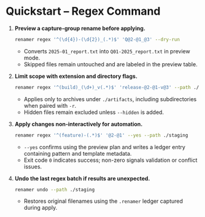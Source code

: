# Quickstart – Regex Command

1. **Preview a capture-group rename before applying.**
   ```bash
   renamer regex '^(\d{4})-(\d{2})_(.*)$' 'Q@2-@1_@3' --dry-run
   ```
   - Converts `2025-01_report.txt` into `Q01-2025_report.txt` in preview mode.
   - Skipped files remain untouched and are labeled in the preview table.

2. **Limit scope with extension and directory flags.**
   ```bash
   renamer regex '^(build)_(\d+)_v(.*)$' 'release-@2-@1-v@3' --path ./artifacts --extensions .zip|.tar.gz --include-dirs --dry-run
   ```
   - Applies only to archives under `./artifacts`, including subdirectories when paired with `-r`.
   - Hidden files remain excluded unless `--hidden` is added.

3. **Apply changes non-interactively for automation.**
   ```bash
   renamer regex '^(feature)-(.*)$' '@2-@1' --yes --path ./staging
   ```
   - `--yes` confirms using the preview plan and writes a ledger entry containing pattern and template metadata.
   - Exit code `0` indicates success; non-zero signals validation or conflict issues.

4. **Undo the last regex batch if results are unexpected.**
   ```bash
   renamer undo --path ./staging
   ```
   - Restores original filenames using the `.renamer` ledger captured during apply.
